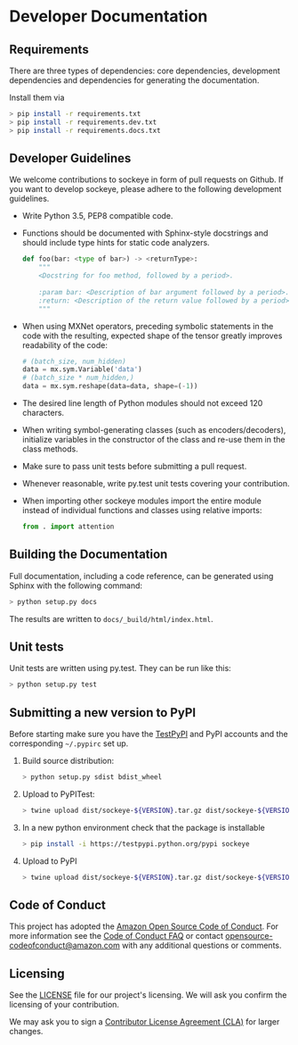 # Developer Documentation

## Requirements



There are three types of dependencies: core dependencies, development dependencies and dependencies for generating the documentation.
 
Install them via
```bash
> pip install -r requirements.txt
> pip install -r requirements.dev.txt
> pip install -r requirements.docs.txt
```


## Developer Guidelines

We welcome contributions to sockeye in form of pull requests on Github.
If you want to develop sockeye, please adhere to the following development guidelines.


 * Write Python 3.5, PEP8 compatible code.
 
 * Functions should be documented with Sphinx-style docstrings and
   should include type hints for static code analyzers.
 
    ```python
    def foo(bar: <type of bar>) -> <returnType>:
        """
        <Docstring for foo method, followed by a period>.
        
        :param bar: <Description of bar argument followed by a period>.
        :return: <Description of the return value followed by a period>.
        """
    ```

 * When using MXNet operators, preceding symbolic statements
   in the code with the resulting, expected shape of the tensor greatly improves readability of the code:
    ```python
    # (batch_size, num_hidden)
    data = mx.sym.Variable('data')
    # (batch_size * num_hidden,)
    data = mx.sym.reshape(data=data, shape=(-1))
    ```

 * The desired line length of Python modules should not exceed 120 characters.
 
 * When writing symbol-generating classes (such as encoders/decoders), initialize variables in the constructor of the 
   class and re-use them in the class methods.
   
 * Make sure to pass unit tests before submitting a pull request.
 
 * Whenever reasonable, write py.test unit tests covering your contribution.
 
 * When importing other sockeye modules import the entire module instead of individual functions and classes using
   relative imports:
    ```python
    from . import attention
    ```  
   

## Building the Documentation
Full documentation, including a code reference, can be generated using Sphinx with the following command:
```bash
> python setup.py docs
```
The results are written to ```docs/_build/html/index.html```.


## Unit tests
Unit tests are written using py.test.
They can be run like this:
```bash
> python setup.py test
```

## Submitting a new version to PyPI

Before starting make sure you have the [TestPyPI](https://wiki.python.org/moin/TestPyPI) and PyPI accounts and the 
corresponding `~/.pypirc` set up.

1. Build source distribution:
   ``` bash
   > python setup.py sdist bdist_wheel
   ```
1. Upload to PyPITest: 
   ```bash
   > twine upload dist/sockeye-${VERSION}.tar.gz dist/sockeye-${VERSION}-py3-none-any.whl -r pypitest
   ```
1. In a new python environment check that the package is installable
   ```bash
   > pip install -i https://testpypi.python.org/pypi sockeye
   ```
1. Upload to PyPI
   ```bash
   > twine upload dist/sockeye-${VERSION}.tar.gz dist/sockeye-${VERSION}-py3-none-any.whl
   ```

 
## Code of Conduct
This project has adopted the [Amazon Open Source Code of Conduct](https://aws.github.io/code-of-conduct).
For more information see the [Code of Conduct FAQ](https://aws.github.io/code-of-conduct-faq) or contact
opensource-codeofconduct@amazon.com with any additional questions or comments.


## Licensing

See the [LICENSE](https://github.com/${GITHUB_ORG}/${GITHUB_REPO}/blob/master/LICENSE) file for our project's licensing. We will ask you confirm the licensing of your contribution.

We may ask you to sign a [Contributor License Agreement (CLA)](http://en.wikipedia.org/wiki/Contributor_License_Agreement) for larger changes.
